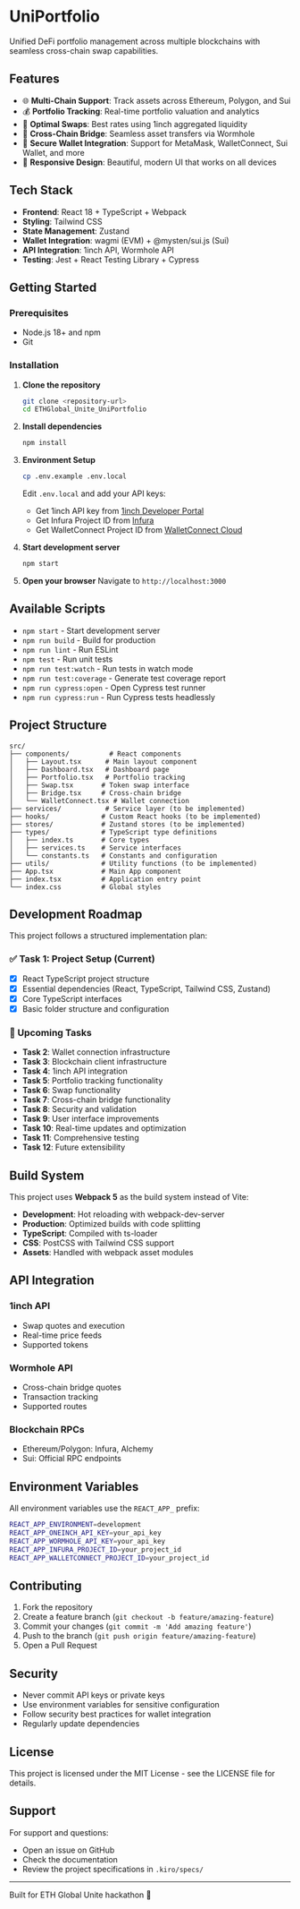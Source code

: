 # UniPortfolio

Unified DeFi portfolio management across multiple blockchains with seamless cross-chain swap capabilities.

## Features

- 🌐 **Multi-Chain Support**: Track assets across Ethereum, Polygon, and Sui
- 💰 **Portfolio Tracking**: Real-time portfolio valuation and analytics
- 🔄 **Optimal Swaps**: Best rates using 1inch aggregated liquidity
- 🌉 **Cross-Chain Bridge**: Seamless asset transfers via Wormhole
- 🔐 **Secure Wallet Integration**: Support for MetaMask, WalletConnect, Sui Wallet, and more
- 📱 **Responsive Design**: Beautiful, modern UI that works on all devices

## Tech Stack

- **Frontend**: React 18 + TypeScript + Webpack
- **Styling**: Tailwind CSS
- **State Management**: Zustand
- **Wallet Integration**: wagmi (EVM) + @mysten/sui.js (Sui)
- **API Integration**: 1inch API, Wormhole API
- **Testing**: Jest + React Testing Library + Cypress

## Getting Started

### Prerequisites

- Node.js 18+ and npm
- Git

### Installation

1. **Clone the repository**
   ```bash
   git clone <repository-url>
   cd ETHGlobal_Unite_UniPortfolio
   ```

2. **Install dependencies**
   ```bash
   npm install
   ```

3. **Environment Setup**
   ```bash
   cp .env.example .env.local
   ```
   
   Edit `.env.local` and add your API keys:
   - Get 1inch API key from [1inch Developer Portal](https://portal.1inch.dev/)
   - Get Infura Project ID from [Infura](https://infura.io/)
   - Get WalletConnect Project ID from [WalletConnect Cloud](https://cloud.walletconnect.com/)

4. **Start development server**
   ```bash
   npm start
   ```

5. **Open your browser**
   Navigate to `http://localhost:3000`

## Available Scripts

- `npm start` - Start development server
- `npm run build` - Build for production
- `npm run lint` - Run ESLint
- `npm test` - Run unit tests
- `npm run test:watch` - Run tests in watch mode
- `npm run test:coverage` - Generate test coverage report
- `npm run cypress:open` - Open Cypress test runner
- `npm run cypress:run` - Run Cypress tests headlessly

## Project Structure

```
src/
├── components/          # React components
│   ├── Layout.tsx      # Main layout component
│   ├── Dashboard.tsx   # Dashboard page
│   ├── Portfolio.tsx   # Portfolio tracking
│   ├── Swap.tsx       # Token swap interface
│   ├── Bridge.tsx     # Cross-chain bridge
│   └── WalletConnect.tsx # Wallet connection
├── services/           # Service layer (to be implemented)
├── hooks/             # Custom React hooks (to be implemented)
├── stores/            # Zustand stores (to be implemented)
├── types/             # TypeScript type definitions
│   ├── index.ts       # Core types
│   ├── services.ts    # Service interfaces
│   └── constants.ts   # Constants and configuration
├── utils/             # Utility functions (to be implemented)
├── App.tsx            # Main App component
├── index.tsx          # Application entry point
└── index.css          # Global styles
```

## Development Roadmap

This project follows a structured implementation plan:

### ✅ Task 1: Project Setup (Current)
- [x] React TypeScript project structure
- [x] Essential dependencies (React, TypeScript, Tailwind CSS, Zustand)
- [x] Core TypeScript interfaces
- [x] Basic folder structure and configuration

### 🔄 Upcoming Tasks
- **Task 2**: Wallet connection infrastructure
- **Task 3**: Blockchain client infrastructure
- **Task 4**: 1inch API integration
- **Task 5**: Portfolio tracking functionality
- **Task 6**: Swap functionality
- **Task 7**: Cross-chain bridge functionality
- **Task 8**: Security and validation
- **Task 9**: User interface improvements
- **Task 10**: Real-time updates and optimization
- **Task 11**: Comprehensive testing
- **Task 12**: Future extensibility

## Build System

This project uses **Webpack 5** as the build system instead of Vite:

- **Development**: Hot reloading with webpack-dev-server
- **Production**: Optimized builds with code splitting
- **TypeScript**: Compiled with ts-loader
- **CSS**: PostCSS with Tailwind CSS support
- **Assets**: Handled with webpack asset modules

## API Integration

### 1inch API
- Swap quotes and execution
- Real-time price feeds
- Supported tokens

### Wormhole API
- Cross-chain bridge quotes
- Transaction tracking
- Supported routes

### Blockchain RPCs
- Ethereum/Polygon: Infura, Alchemy
- Sui: Official RPC endpoints

## Environment Variables

All environment variables use the `REACT_APP_` prefix:

```bash
REACT_APP_ENVIRONMENT=development
REACT_APP_ONEINCH_API_KEY=your_api_key
REACT_APP_WORMHOLE_API_KEY=your_api_key
REACT_APP_INFURA_PROJECT_ID=your_project_id
REACT_APP_WALLETCONNECT_PROJECT_ID=your_project_id
```

## Contributing

1. Fork the repository
2. Create a feature branch (`git checkout -b feature/amazing-feature`)
3. Commit your changes (`git commit -m 'Add amazing feature'`)
4. Push to the branch (`git push origin feature/amazing-feature`)
5. Open a Pull Request

## Security

- Never commit API keys or private keys
- Use environment variables for sensitive configuration
- Follow security best practices for wallet integration
- Regularly update dependencies

## License

This project is licensed under the MIT License - see the LICENSE file for details.

## Support

For support and questions:
- Open an issue on GitHub
- Check the documentation
- Review the project specifications in `.kiro/specs/`

---

Built for ETH Global Unite hackathon 🚀 